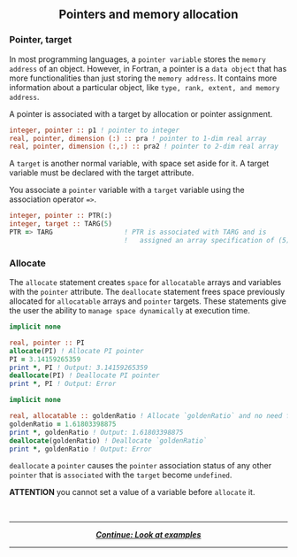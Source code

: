 ## <p align="center"> Pointers and memory allocation </p>

### Pointer, target

In most programming languages, a `pointer variable` stores the `memory address` of an object. However, in Fortran, a pointer is a `data object` that has more functionalities than just storing the `memory address`. It contains more information about a particular object, like `type, rank, extent, and memory address`.

A pointer is associated with a target by allocation or pointer assignment.

```fortran
integer, pointer :: p1 ! pointer to integer  
real, pointer, dimension (:) :: pra ! pointer to 1-dim real array  
real, pointer, dimension (:,:) :: pra2 ! pointer to 2-dim real array
```

A `target` is another normal variable, with space set aside for it. A target variable must be declared with the target attribute.

You associate a `pointer` variable with a `target` variable using the association operator `=>`.

```fortran
integer, pointer :: PTR(:)
integer, target :: TARG(5)
PTR => TARG                  ! PTR is associated with TARG and is
                             !   assigned an array specification of (5)
```

### Allocate

The `allocate` statement creates `space` for `allocatable` arrays and variables with the `pointer` attribute. The `deallocate` statement frees space previously allocated for `allocatable` arrays and `pointer` targets. These statements give the user the ability to `manage space dynamically` at execution time.

```fortran
implicit none

real, pointer :: PI
allocate(PI) ! Allocate PI pointer
PI = 3.14159265359
print *, PI ! Output: 3.14159265359
deallocate(PI) ! Deallocate PI pointer
print *, PI ! Output: Error
```

```fortran
implicit none

real, allocatable :: goldenRatio ! Allocate `goldenRatio` and no need for `allocate(goldenRatio) `
goldenRatio = 1.61803398875
print *, goldenRatio ! Output: 1.61803398875
deallocate(goldenRatio) ! Deallocate `goldenRatio`
print *, goldenRatio ! Output: Error
```

`deallocate` a `pointer` causes the `pointer` association status of any other `pointer` that is `associated` with the `target` become `undefined`.

**ATTENTION** you cannot set a value of a variable before `allocate` it.

<br/>

---

<p align="center">
  <em>
    <b>
      <a href="./examples">
        Continue: Look at examples
      </a>
    </b>
  </em>
</p>

---
